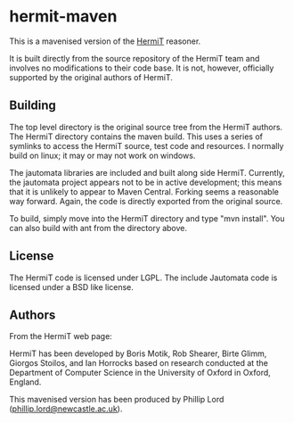 hermit-maven
============

This is a mavenised version of the
[HermiT](http://hermit-reasoner.com/HermiT) reasoner.

It is built directly from the source repository of the HermiT team and
involves no modifications to their code base. It is not, however, officially
supported by the original authors of HermiT. 


Building
--------

The top level directory is the original source tree from the HermiT authors.
The HermiT directory contains the maven build. This uses a series of symlinks
to access the HermiT source, test code and resources. I normally build on
linux; it may or may not work on windows. 

The jautomata libraries are included and built along side HermiT. Currently,
the jautomata project appears not to be in active development; this means that
it is unlikely to appear to Maven Central. Forking seems a reasonable way
forward. Again, the code is directly exported from the original source. 

To build, simply move into the HermiT directory and type "mvn install". You
can also build with ant from the directory above. 

License
-------

The HermiT code is licensed under LGPL. The include Jautomata code is licensed
under a BSD like license. 


Authors
-------

From the HermiT web page:

HermiT has been developed by Boris Motik, Rob Shearer, Birte Glimm, Giorgos
Stoilos, and Ian Horrocks based on research conducted at the Department of
Computer Science in the University of Oxford in Oxford, England.

This mavenised version has been produced by Phillip Lord
(phillip.lord@newcastle.ac.uk).